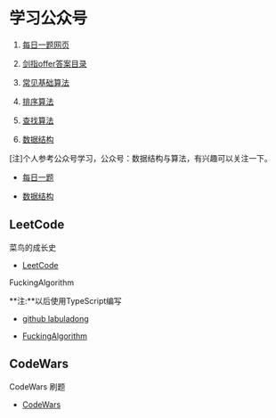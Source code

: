 # 学习公众号

1. [每日一题网页](https://mp.weixin.qq.com/s/UecTRCghbaNhjBkGp9VShw)

2. [剑指offer答案目录](https://mp.weixin.qq.com/s/M547-h903ME5H8t3Dx4HaA)

3. [常见基础算法](http://mp.weixin.qq.com/mp/homepage?__biz=MzU0ODMyNDk0Mw==&hid=7&sn=f6d1b63dbff96d3568151f6053a2a361&scene=18#wechat_redirect)

4. [排序算法](http://mp.weixin.qq.com/mp/homepage?__biz=MzU0ODMyNDk0Mw==&hid=3&sn=934f9969c96193ef720e99c49cde6cf8&scene=18#wechat_redirect)

5. [查找算法](http://mp.weixin.qq.com/mp/homepage?__biz=MzU0ODMyNDk0Mw==&hid=5&sn=511ffff65a0d780d185037e8f24027c4&scene=18#wechat_redirect)

6. [数据结构](http://mp.weixin.qq.com/mp/homepage?__biz=MzU0ODMyNDk0Mw==&hid=10&sn=4f1efac0cc8624fe903927acd3b279f5&scene=18#wechat_redirect)

[注]个人参考公众号学习，公众号：数据结构与算法，有兴趣可以关注一下。


* [每日一题](./src/one_question_per_day/OneQuestionPerDay.md)

* [数据结构](./src/data_structure/DataStructure.md)

## LeetCode

菜鸟的成长史

* [LeetCode](./src/leetcode/LeetCode.md)

FuckingAlgorithm

**注:**以后使用TypeScript编写

* [github labuladong](https://github.com/labuladong/fucking-algorithm)

* [FuckingAlgorithm](./src/fucking_algorithm/FuckingAlgorithm.md)

## CodeWars

CodeWars 刷题

- [CodeWars](./src/code_wars/CodeWars.md)
